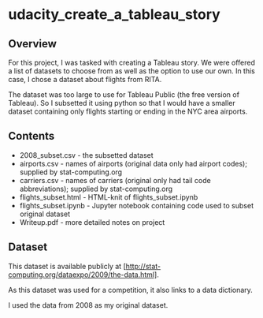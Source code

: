# udacity_create_a_tableau_story

## Overview
For this project, I was tasked with creating a Tableau story. 
We were offered a list of datasets to choose from as well as the option to use our own. In this case, I chose a dataset about flights from RITA. 

The dataset was too large to use for Tableau Public (the free version of Tableau). So I subsetted it using python so that I would have a smaller dataset containing only flights starting or ending in the NYC area airports.

## Contents
- 2008_subset.csv - the subsetted dataset
- airports.csv - names of airports (original data only had airport codes); supplied by stat-computing.org
- carriers.csv - names of carriers (original only had tail code abbreviations); supplied by stat-computing.org
- flights_subset.html - HTML-knit of flights_subset.ipynb
- flights_subset.ipynb - Jupyter notebook containing code used to subset original dataset
- Writeup.pdf - more detailed notes on project

## Dataset
This dataset is available publicly at [http://stat-computing.org/dataexpo/2009/the-data.html].

As this dataset was used for a competition, it also links to a data dictionary. 

I used the data from 2008 as my original dataset.
